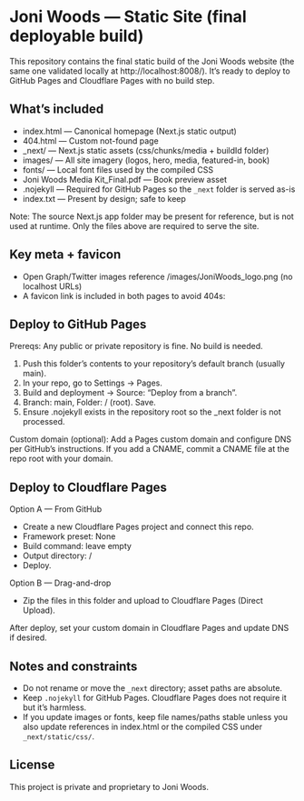 
# Joni Woods — Static Site (final deployable build)

This repository contains the final static build of the Joni Woods website (the same one validated locally at http://localhost:8008/). It’s ready to deploy to GitHub Pages and Cloudflare Pages with no build step.

## What’s included

- index.html — Canonical homepage (Next.js static output)
- 404.html — Custom not-found page
- _next/ — Next.js static assets (css/chunks/media + buildId folder)
- images/ — All site imagery (logos, hero, media, featured-in, book)
- fonts/ — Local font files used by the compiled CSS
- Joni Woods Media Kit_Final.pdf — Book preview asset
- .nojekyll — Required for GitHub Pages so the `_next` folder is served as-is
- index.txt — Present by design; safe to keep

Note: The source Next.js app folder may be present for reference, but is not used at runtime. Only the files above are required to serve the site.

## Key meta + favicon

- Open Graph/Twitter images reference /images/JoniWoods_logo.png (no localhost URLs)
- A favicon link is included in both pages to avoid 404s:
	<link rel="icon" href="/images/JoniWoods_logo.png" type="image/png" sizes="any" />

## Deploy to GitHub Pages

Prereqs: Any public or private repository is fine. No build is needed.

1) Push this folder’s contents to your repository’s default branch (usually main).
2) In your repo, go to Settings → Pages.
3) Build and deployment → Source: “Deploy from a branch”.
4) Branch: main, Folder: / (root). Save.
5) Ensure .nojekyll exists in the repository root so the _next folder is not processed.

Custom domain (optional): Add a Pages custom domain and configure DNS per GitHub’s instructions. If you add a CNAME, commit a CNAME file at the repo root with your domain.

## Deploy to Cloudflare Pages

Option A — From GitHub
- Create a new Cloudflare Pages project and connect this repo.
- Framework preset: None
- Build command: leave empty
- Output directory: /
- Deploy.

Option B — Drag-and-drop
- Zip the files in this folder and upload to Cloudflare Pages (Direct Upload).

After deploy, set your custom domain in Cloudflare Pages and update DNS if desired.

## Notes and constraints

- Do not rename or move the `_next` directory; asset paths are absolute.
- Keep `.nojekyll` for GitHub Pages. Cloudflare Pages does not require it but it’s harmless.
- If you update images or fonts, keep file names/paths stable unless you also update references in index.html or the compiled CSS under `_next/static/css/`.

## License

This project is private and proprietary to Joni Woods.
